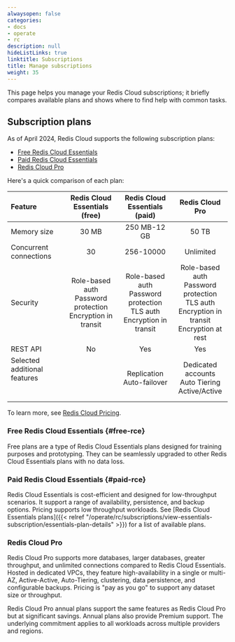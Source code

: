 ```yaml
---
alwaysopen: false
categories:
- docs
- operate
- rc
description: null
hideListLinks: true
linktitle: Subscriptions
title: Manage subscriptions
weight: 35
---
```


This page helps you manage your Redis Cloud subscriptions; it briefly compares available plans and shows where to find help with common tasks.

## Subscription plans

As of April 2024, Redis Cloud supports the following subscription plans:

- [Free Redis Cloud Essentials](#free-rce)
- [Paid Redis Cloud Essentials](#paid-rce)
- [Redis Cloud Pro](#redis-cloud-pro)

Here's a quick comparison of each plan:

| Feature | Redis Cloud Essentials (free) | Redis Cloud Essentials (paid) | Redis Cloud Pro |
|:-----|:-------:|:----:|:-----:|
| Memory size | 30 MB | 250 MB-12 GB | 50 TB |
| Concurrent connections | 30 | 256-10000 | Unlimited |
| Security | Role-based auth<br/>Password protection<br/>Encryption in transit | Role-based auth<br/>Password protection<br/>TLS auth<br/>Encryption in transit | Role-based auth<br/>Password protection<br/>TLS auth<br/>Encryption in transit<br/>Encryption at rest |
| REST API | No | Yes | Yes | 
| Selected additional features<br/> <br/> <br/>|| Replication<br/>Auto-failover<br /> | Dedicated accounts<br>Auto Tiering<br/>Active/Active<br/> |   

To learn more, see [Redis Cloud Pricing](https://redis.io/pricing/).

### Free Redis Cloud Essentials {#free-rce}

Free plans are a type of Redis Cloud Essentials plans designed for training purposes and prototyping. They can be seamlessly upgraded to other Redis Cloud Essentials plans with no data loss.

### Paid Redis Cloud Essentials {#paid-rce}
Redis Cloud Essentials is cost-efficient and designed for low-throughput scenarios. It support a range of availability, persistence, and backup options.  Pricing supports low throughput workloads. See [Redis Cloud Essentials plans]({{< relref "/operate/rc/subscriptions/view-essentials-subscription/essentials-plan-details" >}}) for a list of available plans.

### Redis Cloud Pro
Redis Cloud Pro supports more databases, larger databases, greater throughput, and unlimited connections compared to Redis Cloud Essentials. Hosted in dedicated VPCs, they feature high-availability in a single or multi-AZ, Active-Active, Auto-Tiering, clustering, data persistence, and configurable backups.  Pricing is "pay as you go" to support any dataset size or throughput.

Redis Cloud Pro annual plans support the same features as Redis Cloud Pro but at significant savings. Annual plans also provide Premium support. The underlying commitment applies to all workloads across multiple providers and regions.


